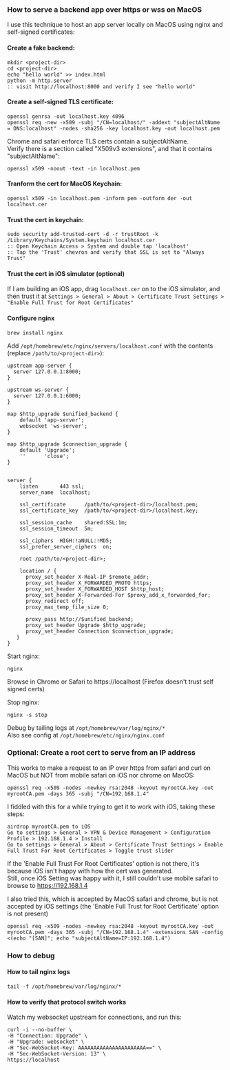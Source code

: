 <!-- 2023-05-15 -->  
### How to serve a backend app over https or wss on MacOS  
  
I use this technique to host an app server locally on MacOS using nginx and  
self-signed certificates:  
  
#### Create a fake backend:  
  
    mkdir <project-dir>  
    cd <project-dir>  
    echo "hello world" >> index.html  
    python -m http.server  
    :: visit http://localhost:8000 and verify I see "hello world"  
  
#### Create a self-signed TLS certificate:  
  
    openssl genrsa -out localhost.key 4096  
    openssl req -new -x509 -subj "/CN=localhost/" -addext "subjectAltName = DNS:localhost" -nodes -sha256 -key localhost.key -out localhost.pem  
  
Chrome and safari enforce TLS certs contain a subjectAltName.  
Verify there is a section called "X509v3 extensions", and that it contains "subjectAltName":  
  
    openssl x509 -noout -text -in localhost.pem  
  
#### Tranform the cert for MacOS Keychain:  
  
    openssl x509 -in localhost.pem -inform pem -outform der -out localhost.cer  
  
#### Trust the cert in keychain:  
  
    sudo security add-trusted-cert -d -r trustRoot -k /Library/Keychains/System.keychain localhost.cer  
    :: Open Keychain Access > System and double tap 'localhost'  
    :: Tap the 'Trust' chevron and verify that SSL is set to "Always Trust"  
  
#### Trust the cert in iOS simulator (optional)  
  
If I am building an iOS app, drag `localhost.cer` on to the iOS simulator, and then trust it at `Settings > General > About > Certificate Trust Settings > "Enable Full Trust for Root Certificates"`  
  
#### Configure nginx  
  
    brew install nginx  
  
Add `/opt/homebrew/etc/nginx/servers/localhost.conf` with the contents (replace `/path/to/<project-dir>`):  
  
    upstream app-server {  
      server 127.0.0.1:8000;  
    }  
  
    upstream ws-server {  
      server 127.0.0.1:6000;  
    }  
  
    map $http_upgrade $unified_backend {  
        default 'app-server';  
        websocket 'ws-server';  
    }  
  
    map $http_upgrade $connection_upgrade {  
        default 'Upgrade';  
        ''      'close';  
    }  
  
  
    server {  
        listen       443 ssl;  
        server_name  localhost;  
  
        ssl_certificate      /path/to/<project-dir>/localhost.pem;  
        ssl_certificate_key  /path/to/<project-dir>/localhost.key;  
  
        ssl_session_cache    shared:SSL:1m;  
        ssl_session_timeout  5m;  
  
        ssl_ciphers  HIGH:!aNULL:!MD5;  
        ssl_prefer_server_ciphers  on;  
  
        root /path/to/<project-dir>;  
  
        location / {  
          proxy_set_header X-Real-IP $remote_addr;  
          proxy_set_header X_FORWARDED_PROTO https;  
          proxy_set_header X_FORWARDED_HOST $http_host;  
          proxy_set_header X-Forwarded-For $proxy_add_x_forwarded_for;  
          proxy_redirect off;  
          proxy_max_temp_file_size 0;  
  
          proxy_pass http://$unified_backend;  
          proxy_set_header Upgrade $http_upgrade;  
          proxy_set_header Connection $connection_upgrade;  
       }  
    }  
  
  
Start nginx:  
  
    nginx  
  
Browse in Chrome or Safari to https://localhost (Firefox doesn't trust self signed certs)  
  
Stop nginx:  
  
    nginx -s stop  
  
Debug by tailing logs at `/opt/homebrew/var/log/nginx/*`  
Also see config at `/opt/homebrew/etc/nginx/nginx.conf`  
  
  
### Optional: Create a root cert to serve from an IP address  
  
This works to make a request to an IP over https from safari and curl on MacOS but NOT from mobile safari on iOS nor chrome on MacOS:  
  
    openssl req -x509 -nodes -newkey rsa:2048 -keyout myrootCA.key -out myrootCA.pem -days 365 -subj "/CN=192.168.1.4"  
  
I fiddled with this for a while trying to get it to work with iOS, taking these steps:  
  
    airdrop myrootCA.pem to iOS  
    Go to settings > General > VPN & Device Management > Configuration Profile > 192.168.1.4 > Install  
    Go to settings > General > About > Certificate Trust Settings > Enable Full Trust For Root Certificates > Toggle trust slider  
  
If the 'Enable Full Trust For Root Certificates' option is not there, it's because iOS isn't happy with how the cert was generated.  
Still, once iOS Setting was happy with it, I still couldn't use mobile safari to browse to https://192.168.1.4  
  
I also tried this, which is accepted by MacOS safari and chrome, but is not accepted by iOS settings (the 'Enable Full Trust for Root Certificate' option is not present)  
  
    openssl req -x509 -nodes -newkey rsa:2048 -keyout myrootCA.key -out myrootCA.pem -days 365 -subj "/CN=192.168.1.4" -extensions SAN -config <(echo "[SAN]"; echo "subjectAltName=IP:192.168.1.4")  
  
  
### How to debug  
  
#### How to tail nginx logs  
  
    tail -f /opt/homebrew/var/log/nginx/*  
  
#### How to verify that protocol switch works  
  
Watch my websocket upstream for connections, and run this:  
  
    curl -i --no-buffer \  
    -H "Connection: Upgrade" \  
    -H "Upgrade: websocket" \  
    -H "Sec-WebSocket-Key: AAAAAAAAAAAAAAAAAAAAAA==" \  
    -H "Sec-WebSocket-Version: 13" \  
    https://localhost  
  
  
